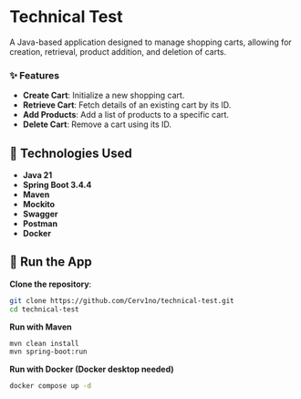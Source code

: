 # Technical Test

A Java-based application designed to manage shopping carts, allowing for creation, retrieval, product addition, and deletion of carts.

### ✨ Features

- **Create Cart**: Initialize a new shopping cart.
- **Retrieve Cart**: Fetch details of an existing cart by its ID.
- **Add Products**: Add a list of products to a specific cart.
- **Delete Cart**: Remove a cart using its ID.

## 🧰 Technologies Used

- **Java 21**
- **Spring Boot 3.4.4**
- **Maven**
- **Mockito**
- **Swagger**
- **Postman**
- **Docker**

## 🚀 Run the App

**Clone the repository**:

   ```bash
   git clone https://github.com/Cerv1no/technical-test.git
   cd technical-test
   ```
**Run with Maven**
   ```bash
   mvn clean install
   mvn spring-boot:run
   ```
**Run with Docker (Docker desktop needed)**
  ```bash
  docker compose up -d
  ```


